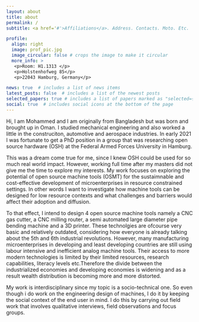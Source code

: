 ```yaml
---
layout: about
title: about
permalink: /
subtitle: <a href='#'>Affiliations</a>. Address. Contacts. Moto. Etc.

profile:
  align: right
  image: prof_pic.jpg
  image_circular: false # crops the image to make it circular
  more_info: >
   <p>Room: H1.1313 </p>
   <p>Holstenhofweg 85</p>
   <p>22043 Hamburg, Germany</p>

news: true  # includes a list of news items
latest_posts: false  # includes a list of the newest posts
selected_papers: true # includes a list of papers marked as "selected={true}"
social: true  # includes social icons at the bottom of the page
---
```


Hi, I am Mohammed and I am originally from Bangladesh but was born and brought up in Oman. I studied mechanical engineering and also worked a little in the construciton, automotive and aerospace industries. In early 2021 I was fortunate to get a PhD position in a group that was researching open source hardware (OSH) at the Federal Armed Forces University in Hamburg.

This was a dream come true for me, since I knew OSH could be used for so much real world impact. However, working full time after my masters did not give me the time to explore my interests. My work focuses on exploring the potential of open source machine tools (OSMT) for the sustaimnable and cost-effective development of microenterprises in resource constrained settings. In other words I want to investigate how machine tools can be designed for low resource contexts and what challenges and barriers would affect their adoption and diffusion.

To that effect, I intend to design 4 open source machine tools namely a CNC gas cutter, a CNC milling router, a semi automated large diameter pipe bending machine and a 3D printer. These technolgies are ofcourse very basic and relatively outdated, considering how everyone is already talking about the 5th and 6th industrial revolutions. However, many manufacturing microenterprises in developing and least developing countries are still using labour intensive and inefficient analog machine tools. Their access to more modern technologies is limited by their limited resources, research capabilities, literacy levels etc.Therefore the divide between the industrialized economies and developing economies is widening and as a result wealth distribution is becoming more and more distorted. 

My work is interdisciplinary since my topic is a socio-technical one. So even though i do work on the engineering design of machines, I do it by keeping the social context of the end user in mind. I do this by carrying out field work that involves qualitative interviews, field observations and focus groups.